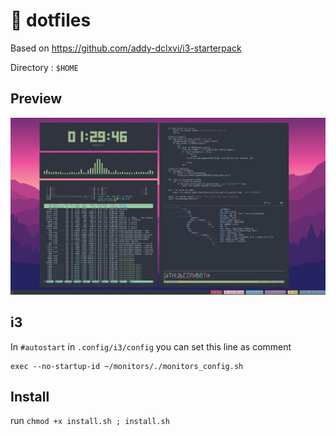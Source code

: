 # 🧙‍ dotfiles

Based on https://github.com/addy-dclxvi/i3-starterpack

Directory : `$HOME`

## Preview

![my_env](./images/my_env.png)

## i3

In `#autostart` in `.config/i3/config` you can set this line as comment
```
exec --no-startup-id ~/monitors/./monitors_config.sh
``` 

## Install
run `chmod +x install.sh ; install.sh`
